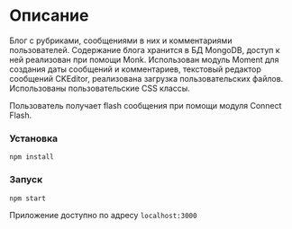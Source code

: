 # Описание

Блог c рубриками, сообщениями в них и комментариями пользователей. Содержание блога хранится в БД MongoDB, доступ к ней реализован при помощи Monk. Использован модуль Moment для создания даты сообщений и комментариев, текстовый редактор сообщений CKEditor, реализована загрузка пользовательских файлов. Использованы пользовательские CSS классы.

Пользователь получает flash сообщения при помощи модуля Connect Flash.



### Установка


`npm install`



### Запуск


`npm start`



Приложение доступно по адресу `localhost:3000`
